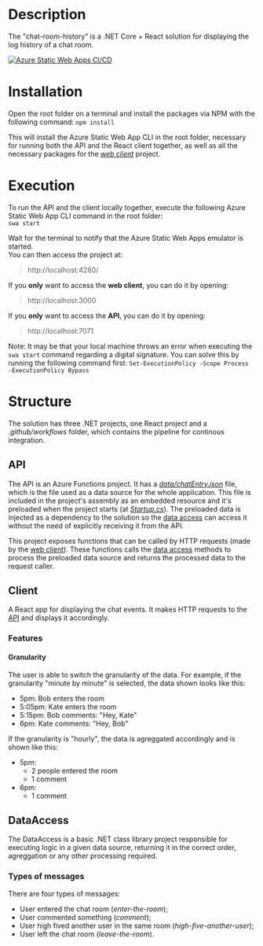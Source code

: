 # Description
The "chat-room-history" is a .NET Core + React solution for displaying the log history of a chat room.

[![Azure Static Web Apps CI/CD](https://github.com/brunoccst/chat-room-history/actions/workflows/azure-static-web-apps-yellow-dune-064556403.yml/badge.svg)](https://github.com/brunoccst/chat-room-history/actions/workflows/azure-static-web-apps-yellow-dune-064556403.yml)

# Installation
Open the root folder on a terminal and install the packages via NPM with the following command:
`npm install`

This will install the Azure Static Web App CLI in the root folder, necessary for running both the API and the React client together, as well as all the necessary packages for the [_web client_](#client) project.

# Execution
To run the API and the client locally together, execute the following Azure Static Web App CLI command in the root folder:  
`swa start`

Wait for the terminal to notify that the Azure Static Web Apps emulator is started.  
You can then access the project at:
> http://localhost:4280/

If you **only** want to access the **web client**, you can do it by opening:
> http://localhost:3000

If you **only** want to access the **API**, you can do it by opening:
> http://localhost:7071

Note:
It may be that your local machine throws an error when executing the `swa start` command regarding a digital signature. You can solve this by running the following command first:
`Set-ExecutionPolicy -Scope Process -ExecutionPolicy Bypass`

# Structure
The solution has three .NET projects, one React project and a _.github/workflows_ folder, which contains the pipeline for continous integration.

## API
The API is an Azure Functions project. It has a [_data/chatEntry.json_](https://github.com/brunoccst/chat-room-history/tree/main/API/data) file, which is the file used as a data source for the whole application. This file is included in the project's assembly as an embedded resource and it's preloaded when the project starts (at [_Startup.cs_](https://github.com/brunoccst/chat-room-history/blob/main/API/Startup.cs)). The preloaded data is injected as a dependency to the solution so the [data access](#dataaccess) can access it without the need of explicitly receiving it from the API.

This project exposes functions that can be called by HTTP requests (made by the [web client](#client)). These functions calls the [data access](#dataaccess) methods to process the preloaded data source and returns the processed data to the request caller.

## Client
A React app for displaying the chat events. It makes HTTP requests to the [API](#api) and displays it accordingly.

### Features

#### Granularity

The user is able to switch the granularity of the data.
For example, if the granularity "minute by minute" is selected, the data shown looks like this:
* 5pm: Bob enters the room
* 5:05pm: Kate enters the room
* 5:15pm: Bob comments: "Hey, Kate"
* 6pm: Kate comments: "Hey, Bob"

If the granularity is "hourly", the data is agreggated accordingly and is shown like this:
* 5pm:
  * 2 people entered the room
  * 1 comment
* 6pm:
  * 1 comment

## DataAccess
The DataAccess is a basic .NET class library project responsible for executing logic in a given data source, returning it in the correct order, agreggation or any other processing required.

### Types of messages
There are four types of messages:

* User entered the chat room (_enter-the-room_);
* User commented something (_comment_);
* User high fived another user in the same room (_high-five-another-user_);
* User left the chat room (_leave-the-room_).
